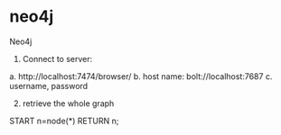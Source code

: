 # neo4j
Neo4j

1. Connect to server:

a. http://localhost:7474/browser/
b. host name: bolt://localhost:7687
c. username, password

2. retrieve the whole graph

START n=node(*) RETURN n;

